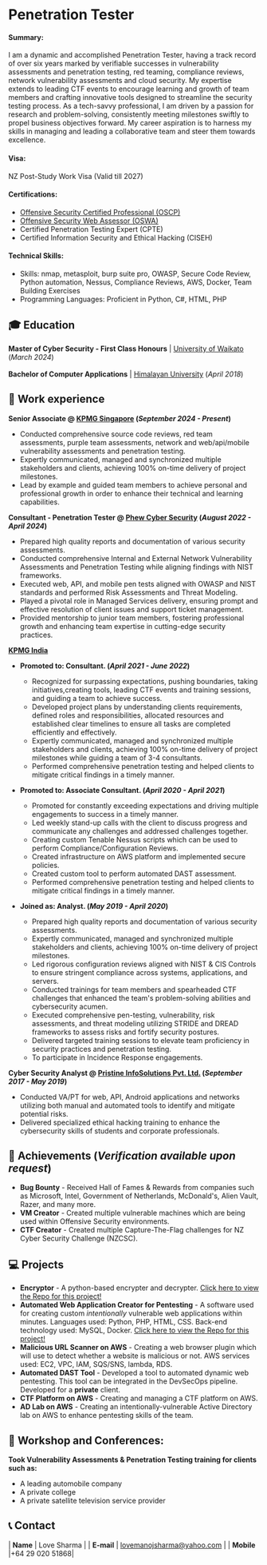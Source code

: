# Penetration Tester
#### Summary: 
I am a dynamic and accomplished Penetration Tester, having a track record of over six years marked by verifiable successes in vulnerability assessments and penetration testing, red teaming, compliance reviews, network vulnerability assessments and cloud security. My expertise extends to leading CTF events to encourage learning and growth of team members and crafting innovative tools designed to streamline the security testing process. As a tech-savvy professional, I am driven by a passion for research and problem-solving, consistently meeting milestones swiftly to propel business objectives forward. My career aspiration is to harness my skills in managing and leading a collaborative team and steer them towards excellence.

#### Visa:
NZ Post-Study Work Visa (Valid till 2027)

#### Certifications:
- <a href="https://www.credential.net/cbe818dc-02df-42dd-b869-7ca39f1fb197" target="_blank">Offensive Security Certified Professional (OSCP)</a>
- <a href="https://www.credential.net/9f93940d-b1b3-4238-b941-9e735c015170" target="_blank">Offensive Security Web Assessor (OSWA)</a>
- Certified Penetration Testing Expert (CPTE)
- Certified Information Security and Ethical Hacking (CISEH)

#### Technical Skills:

- Skills: nmap, metasploit, burp suite pro, OWASP, Secure Code Review, Python automation, Nessus, Compliance Reviews, AWS, Docker, Team Building Exercises
- Programming Languages: Proficient in Python, C#, HTML, PHP
  
## 🎓 Education	  		
**Master of Cyber Security - First Class Honours** | <a href="https://waikato.ac.nz/" target="_blank">University of Waikato</a> (_March 2024_)	 			<br><br>
**Bachelor of Computer Applications** | <a href="https://www.himalayanuniversity.com/" target="_blank">Himalayan University</a> (_April 2018_)
  
## 💼 Work experience 
**Senior Associate @ <a href="https://kpmg.com.sg/" target="_blank">KPMG Singapore</a> (_September 2024 - Present_)**
- Conducted comprehensive source code reviews, red team assessments, purple team assessments, network and web/api/mobile vulnerability assessments and penetration testing.
- Expertly communicated, managed and synchronized multiple stakeholders and clients, achieving 100% on-time delivery of project milestones.
- Lead by example and guided team members to achieve personal and professional growth in order to enhance their technical and learning capabilities.

**Consultant - Penetration Tester @ <a href="https://phew.co.nz/" target="_blank">Phew Cyber Security</a> (_August 2022 - April 2024_)**
- Prepared high quality reports and documentation of various security assessments.
- Conducted comprehensive Internal and External Network Vulnerability Assessments and Penetration Testing while aligning findings with NIST frameworks.
- Executed web, API, and mobile pen tests aligned with OWASP and NIST standards and performed Risk Assessments and Threat Modeling.
- Played a pivotal role in Managed Services delivery, ensuring prompt and effective resolution of client issues and support ticket management.
- Provided mentorship to junior team members, fostering professional growth and enhancing team expertise in cutting-edge security practices.
  
**<a href="https://kpmg.com/in/en/home/services/advisory/cyber-security.html" target="_blank">KPMG India</a>**
- **Promoted to: Consultant. (_April 2021 - June 2022_)**
   - Recognized for surpassing expectations, pushing boundaries, taking initiatives,creating tools, leading CTF events and training sessions, and guiding a team to achieve success.
   - Developed project plans by understanding clients requirements, defined roles and responsibilities, allocated resources and established clear timelines to ensure all tasks are completed efficiently and effectively.
   - Expertly communicated, managed and synchronized multiple stakeholders and clients, achieving 100% on-time delivery of project milestones while guiding a team of 3-4 consultants.
   - Performed comprehensive penetration testing and helped clients to mitigate critical findings in a timely manner.

- **Promoted to: Associate Consultant. (_April 2020 - April 2021_)**
   - Promoted for constantly exceeding expectations and driving multiple engagements to success in a timely manner.
   - Led weekly stand-up calls with the client to discuss progress and communicate any challenges and addressed challenges together.
   - Creating custom Tenable Nessus scripts which can be used to perform Compliance/Configuration Reviews.
   - Created infrastructure on AWS platform and implemented secure policies.
   - Created custom tool to perform automated DAST assessment.
   - Performed comprehensive penetration testing and helped clients to mitigate critical findings in a timely manner.

- **Joined as: Analyst. (_May 2019  - April 2020_)**
   - Prepared high quality reports and documentation of various security assessments.
   - Expertly communicated, managed and synchronized multiple stakeholders and clients, achieving 100% on-time delivery of project milestones.
   - Led rigorous configuration reviews aligned with NIST & CIS Controls to ensure stringent compliance across systems, applications, and servers.
   - Conducted trainings for team members and spearheaded CTF challenges that enhanced the team's problem-solving abilities and cybersecurity acumen.
   - Executed comprehensive pen-testing, vulnerability, risk assessments, and threat modeling utilizing STRIDE and DREAD frameworks to assess risks and fortify security postures.
   - Delivered targeted training sessions to elevate team proficiency in security practices and penetration testing.
   - To participate in Incidence Response engagements.
  
**Cyber Security Analyst @ <a href="https://pristineinfo.com/" target="_blank">Pristine InfoSolutions Pvt. Ltd.</a> (_September 2017 - May 2019_)**
- Conducted VA/PT for web, API, Android applications and networks utilizing both manual and automated tools to identify and mitigate potential risks.
- Delivered specialized ethical hacking training to enhance the cybersecurity skills of students and corporate professionals.

## 🔬 Achievements (_Verification available upon request_)
- **Bug Bounty** - Received Hall of Fames & Rewards from companies such as Microsoft, Intel, Government of Netherlands, McDonald's, Alien Vault, Razer, and many more.
- **VM Creator** - Created multiple vulnerable machines which are being used within Offensive Security environments.
- **CTF Creator** - Created multiple Capture-The-Flag challenges for NZ Cyber Security Challenge (NZCSC).
                 

## 💻 Projects
- **Encryptor** - A python-based encrypter and decrypter. <a href="https://github.com/lovethewor1d/encrypter" target="_blank">Click here to view the Repo for this project!</a>
- **Automated Web Application Creator for Pentesting** - A software used for creating custom _intentionally_ vulnerable web applications within minutes. Languages used: Python, PHP, HTML, CSS. Back-end technology used: MySQL, Docker. <a href="https://github.com/lovethewor1d/Automated-Web-App-Creator" target="_blank">Click here to view the Repo for this project!</a>
- **Malicious URL Scanner on AWS** - Creating a web browser plugin which will use to detect whether a website is malicious or not. AWS services used: EC2, VPC, IAM, SQS/SNS, lambda, RDS.
- **Automated DAST Tool** - Developed a tool to automated dynamic web pentesting. This tool can be integrated in the DevSecOps pipeline. Developed for a **private** client.
- **CTF Platform on AWS** - Creating and managing a CTF platform on AWS.
- **AD Lab on AWS** - Creating an intentionally-vulnerable Active Directory lab on AWS to enhance pentesting skills of the team.
  
## 🎤 Workshop and Conferences:
**Took Vulnerability Assessments & Penetration Testing training for clients such as:**
- A leading automobile company
- A private college
- A private satellite television service provider

## 📞 Contact

| **Name**   | Love Sharma | 
| **E-mail**   | <a href="mailto:lovemanojsharma@yahoo.com">lovemanojsharma@yahoo.com</a> | 
| **Mobile**   |+64 29 020 51868|

